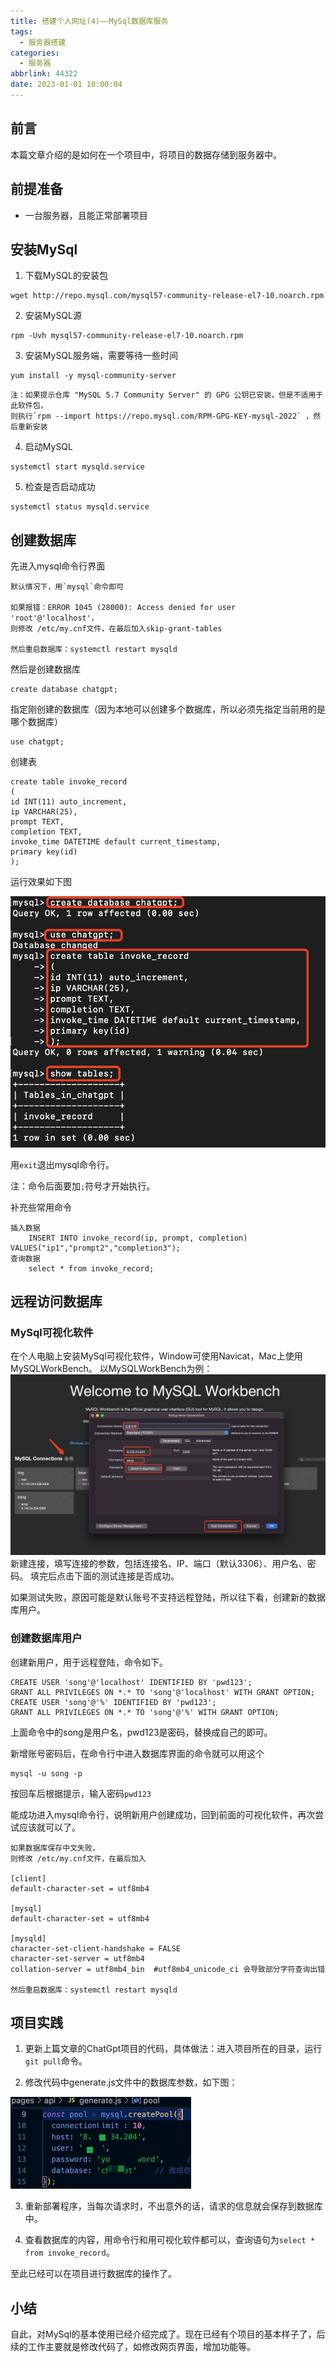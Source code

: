 ```yaml
---
title: 搭建个人网址(4)——MySql数据库服务
tags:
  - 服务器搭建
categories:
  - 服务器
abbrlink: 44322
date: 2023-01-01 10:00:04
---
```


## 前言
本篇文章介绍的是如何在一个项目中，将项目的数据存储到服务器中。

## 前提准备
- 一台服务器，且能正常部署项目

## 安装MySql
1. 下载MySQL的安装包
```
wget http://repo.mysql.com/mysql57-community-release-el7-10.noarch.rpm
```

2. 安装MySQL源
```
rpm -Uvh mysql57-community-release-el7-10.noarch.rpm
```

3. 安装MySQL服务端，需要等待一些时间
```
yum install -y mysql-community-server
```
```
注：如果提示仓库 "MySQL 5.7 Community Server" 的 GPG 公钥已安装，但是不适用于此软件包，
则执行`rpm --import https://repo.mysql.com/RPM-GPG-KEY-mysql-2022` ，然后重新安装
```

4. 启动MySQL
```
systemctl start mysqld.service
```

5. 检查是否启动成功
```
systemctl status mysqld.service
```

## 创建数据库
先进入mysql命令行界面
```
默认情况下，用`mysql`命令即可

如果报错：ERROR 1045 (28000): Access denied for user 'root'@'localhost'，
则修改 /etc/my.cnf文件，在最后加入skip-grant-tables

然后重启数据库：systemctl restart mysqld
```

然后是创建数据库
```
create database chatgpt;
```

指定刚创建的数据库（因为本地可以创建多个数据库，所以必须先指定当前用的是哪个数据库）
```
use chatgpt;
```

创建表
```
create table invoke_record
(
id INT(11) auto_increment,
ip VARCHAR(25),
prompt TEXT,
completion TEXT,
invoke_time DATETIME default current_timestamp,
primary key(id)
);
```
运行效果如下图

![avatar](../../pic/搭建服务器/MySql-创建数据库.png)

用`exit`退出mysql命令行。

注：命令后面要加`;`符号才开始执行。

补充些常用命令
```
插入数据
    INSERT INTO invoke_record(ip, prompt, completion) VALUES("ip1","prompt2","completion3");
查询数据
    select * from invoke_record;
```

## 远程访问数据库
### MySql可视化软件
在个人电脑上安装MySql可视化软件，Window可使用Navicat，Mac上使用MySQLWorkBench。
以MySQLWorkBench为例：
![img.png](../../pic/搭建服务器/MySql-远程连接.png)
新建连接，填写连接的参数，包括连接名、IP、端口（默认3306）、用户名、密码。
填完后点击下面的测试连接是否成功。

如果测试失败，原因可能是默认账号不支持远程登陆，所以往下看，创建新的数据库用户。

### 创建数据库用户
创建新用户，用于远程登陆，命令如下。
```
CREATE USER 'song'@'localhost' IDENTIFIED BY 'pwd123';
GRANT ALL PRIVILEGES ON *.* TO 'song'@'localhost' WITH GRANT OPTION;
CREATE USER 'song'@'%' IDENTIFIED BY 'pwd123';
GRANT ALL PRIVILEGES ON *.* TO 'song'@'%' WITH GRANT OPTION;
```
上面命令中的song是用户名，pwd123是密码，替换成自己的即可。

新增账号密码后，在命令行中进入数据库界面的命令就可以用这个
```
mysql -u song -p
```
按回车后根据提示，输入密码`pwd123`

能成功进入mysql命令行，说明新用户创建成功，回到前面的可视化软件，再次尝试应该就可以了。

```
如果数据库保存中文失败，
则修改 /etc/my.cnf文件，在最后加入

[client]
default-character-set = utf8mb4

[mysql]
default-character-set = utf8mb4

[mysqld]
character-set-client-handshake = FALSE
character-set-server = utf8mb4
collation-server = utf8mb4_bin  #utf8mb4_unicode_ci 会导致部分字符查询出错

然后重启数据库：systemctl restart mysqld
```

## 项目实践
1. 更新上篇文章的ChatGpt项目的代码，具体做法：进入项目所在的目录，运行`git pull`命令。

2. 修改代码中generate.js文件中的数据库参数，如下图：

![img](../../pic/搭建服务器/MySql-修改数据.png)

3. 重新部署程序，当每次请求时，不出意外的话，请求的信息就会保存到数据库中。

4. 查看数据库的内容，用命令行和用可视化软件都可以，查询语句为`select * from invoke_record`。

至此已经可以在项目进行数据库的操作了。

## 小结
自此，对MySql的基本使用已经介绍完成了。现在已经有个项目的基本样子了，后续的工作主要就是修改代码了，如修改网页界面，增加功能等。
